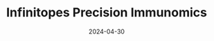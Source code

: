 ---  
layout: startup_page  
title: "Infinitopes Precision Immunomics"  
id: "infinitopes.com"  
permalink: "/infinitopesprecisionimmunomicsinfinitopes.com04302024/"  
website: "https://infinitopes.com"  
funding_round: "Seed"  
funding_amount: "£12.8m"  
investors: "Octopus Ventures, Cancer Research Horizons, Cancer Research Institute, CRIS Cancer Foundation, Kindred Capital, Manta Ray, Martlet Capital, Meltwind Advisory, Saras Capital, Wilbe Capital, expert angel investors"  
about: "Infinitopes Precision Immunomics is an integrated cancer biotech company developing immunologically durable vaccines for multiple solid tumors. They combine precision antigen discovery platforms with high-efficiency vector delivery systems to identify and target tumor signatures accurately. Their lead vaccine candidate, ITOP1, is expected to begin phase I/IIa trials in Q3 2024."  
markets: "Biotechnology, Oncology, Immunotherapy, Cancer Vaccines, Biotechnology Research"  
hq: "Oxford, Oxfordshire, United Kingdom"  
founded_year: "2021"  
linkedin: "https://www.linkedin.com/company/infinitopes"  
twitter: ""  
instagram: ""  
facebook: ""  
crunchbase: "https://www.crunchbase.com/organization/infinitopes"  
pitchbook: "https://pitchbook.com/profiles/company/496692-19"  

date_display: "30-Apr-2024"  
date: "2024-04-30"

# SEO Optimization  
meta_title: "Infinitopes Precision Immunomics - Seed Funding (£12.8m)"  
meta_description: "Infinitopes Precision Immunomics, Infinitopes Precision Immunomics is an integrated cancer biotech company developing immunologically durable vaccines for multiple solid tumors. They c..."  
meta_keywords: "Infinitopes Precision Immunomics, Biotechnology, Oncology, Immunotherapy, Cancer Vaccines, Biotechnology Research, Seed funding"  
canonical_url: "https://startup.projectstartups.com/infinitopesprecisionimmunomicsinfinitopes.com04302024/"  
---